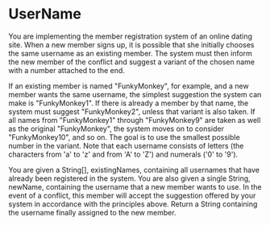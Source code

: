 # UserName

You are implementing the member registration system of an online dating site.
When a new member signs up, it is possible that she initially chooses the same
username as an existing member. The system must then inform the new member of
the conflict and suggest a variant of the chosen name with a number attached to
the end.

If an existing member is named "FunkyMonkey", for example, and a new member
wants the same username, the simplest suggestion the system can make is
"FunkyMonkey1". If there is already a member by that name, the system must
suggest "FunkyMonkey2", unless that variant is also taken. If all names from
"FunkyMonkey1" through "FunkyMonkey9" are taken as well as the original
"FunkyMonkey", the system moves on to consider "FunkyMonkey10", and so on. The
goal is to use the smallest possible number in the variant. Note that each
username consists of letters (the characters from 'a' to 'z' and from 'A' to
'Z') and numerals ('0' to '9').

You are given a String[], existingNames, containing all usernames that have
already been registered in the system. You are also given a single String,
newName, containing the username that a new member wants to use. In the event of
a conflict, this member will accept the suggestion offered by your system in
accordance with the principles above. Return a String containing the username
finally assigned to the new member.
